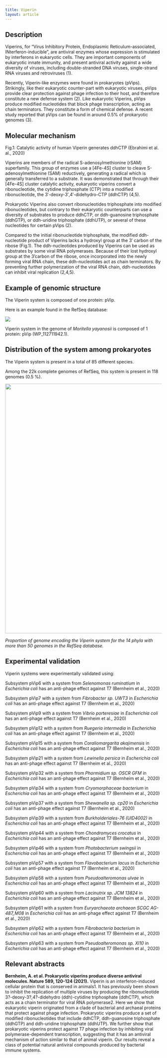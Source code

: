 ```yaml
---
title: Viperin
layout: article
---
```


## Description
 
Viperins, for “Virus Inhibitory Protein, Endoplasmic Reticulum-associated, INterferon-inducible”, are antiviral enzymes whose expression is stimulated by interferons in eukaryotic cells. They are important components of eukaryotic innate immunity, and present antiviral activity against a wide diversity of viruses, including double-stranded DNA viruses, single-strand RNA viruses and retroviruses (1).  

Recently,  Viperin-like enzymes were found in prokaryotes (pVips).  Strikingly, like their eukaryotic counter-part with eukaryotic viruses, pVips provide clear protection against phage infection to their host, and therefore constitute a new defense system (2). Like eukaryotic Viperins, pVips produce modified nucleotides that block phage transcription, acting as chain terminators. They constitute a form of chemical defense. A recent study reported that pVips can be found in around 0.5% of prokaryotic genomes (3).

## Molecular mechanism


Fig.1: Catalytic activity of human Viperin generates ddhCTP (Ebrahimi et al. al., 2020)

Viperins are members of the radical S-adenosylmethionine (rSAM) superfamily. This group of enzymes use a \[4Fe-4S\] cluster to cleave S-adenosylmethionine (SAM) reductively, generating a radical which is generally transferred to a substrate. It was demonstrated that through their \[4Fe-4S\] cluster catalytic activity, eukaryotic viperins convert a ribonucleotide, the cytidine triphosphate (CTP) into a modified ribonucleotide, the 3′-deoxy-3′,4′-didehydro-CTP (ddhCTP) (4,5). 

Prokaryotic Viperins also convert ribonucleotides triphosphate into modified ribonucleotides, but contrary to their eukaryotic counterparts can use a diversity of substrates to produce  ddhCTP,  or ddh-guanosine triphosphate (ddhGTP), or ddh-uridine triphosphate (ddhUTP), or several of these nucleotides for certain pVips (2).

Compared to the initial ribonucleotide triphosphate, the modified ddh-nucleotide product of Viperins lacks a hydroxyl group at the 3′ carbon of the ribose (Fig.1). The ddh-nucleotides produced by Viperins can be used as substrates by some viral RNA polymerases. Because of their lost hydroxyl group at the 3’carbon of the ribose, once incorporated into the newly forming viral RNA chain, these ddh-nucleotides act as chain terminators. By preventing further polymerization of the viral RNA chain, ddh-nucleotides can inhibit viral replication (2,4,5).

## Example of genomic structure

The Viperin system is composed of one protein: pVip.

Here is an example found in the RefSeq database: 

<img src="./data/Viperin.svg">

Viperin system in the genome of *Moritella yayanosii* is composed of 1 protein: pVip (WP\_112711942.1).

## Distribution of the system among prokaryotes

The Viperin system is present in a total of 85 different species.

Among the 22k complete genomes of RefSeq, this system is present in 118 genomes (0.5 %).

<img src="./data/Distribution_Viperin.svg" width=800px>

*Proportion of genome encoding the Viperin system for the 14 phyla with more than 50 genomes in the RefSeq database.* 

## Experimental validation

Viperin systems were experimentally validated using:

Subsystem pVip6 with a system from *Selenomonas ruminatium* in *Escherichia coli*  has an anti-phage effect against  T7 (Bernheim et al., 2020)

Subsystem pVip7 with a system from *Fibrobacter sp. UWT3* in *Escherichia coli*  has an anti-phage effect against  T7 (Bernheim et al., 2020)

Subsystem pVip9 with a system from *Vibrio porteresiae* in *Escherichia coli*  has an anti-phage effect against  T7 (Bernheim et al., 2020)

Subsystem pVip12 with a system from *Ruegeria intermedia* in *Escherichia coli*  has an anti-phage effect against  T7 (Bernheim et al., 2020)

Subsystem pVip15 with a system from *Coraliomargarita akajimensis* in *Escherichia coli*  has an anti-phage effect against  T7 (Bernheim et al., 2020)

Subsystem pVip21 with a system from *Lewinella persica* in *Escherichia coli*  has an anti-phage effect against  T7 (Bernheim et al., 2020)

Subsystem pVip32 with a system from *Phormidium sp. OSCR GFM* in *Escherichia coli*  has an anti-phage effect against  T7 (Bernheim et al., 2020)

Subsystem pVip34 with a system from *Cryomorphaceae bacterium* in *Escherichia coli*  has an anti-phage effect against  T7 (Bernheim et al., 2020)

Subsystem pVip37 with a system from *Shewanella sp. cp20* in *Escherichia coli*  has an anti-phage effect against  T7 (Bernheim et al., 2020)

Subsystem pVip39 with a system from *Burkholderiales-76 (UID4002)* in *Escherichia coli*  has an anti-phage effect against  T7 (Bernheim et al., 2020)

Subsystem pVip44 with a system from *Chondromyces crocatus* in *Escherichia coli*  has an anti-phage effect against  T7 (Bernheim et al., 2020)

Subsystem pVip46 with a system from *Photobacterium swingsii* in *Escherichia coli*  has an anti-phage effect against  T7 (Bernheim et al., 2020)

Subsystem pVip57 with a system from *Flavobacterium lacus* in *Escherichia coli*  has an anti-phage effect against  T7 (Bernheim et al., 2020)

Subsystem pVip58 with a system from *Pseudoalteromonas ulvae* in *Escherichia coli*  has an anti-phage effect against  T7 (Bernheim et al., 2020)

Subsystem pVip60 with a system from *Lacinutrix sp. JCM 13824* in *Escherichia coli*  has an anti-phage effect against  T7 (Bernheim et al., 2020)

Subsystem pVip61 with a system from *Euryarchaeota archaeon SCGC AG-487_M08* in *Escherichia coli*  has an anti-phage effect against  T7 (Bernheim et al., 2020)

Subsystem pVip62 with a system from *Fibrobacteria bacterium* in *Escherichia coli*  has an anti-phage effect against  T7 (Bernheim et al., 2020)

Subsystem pVip63 with a system from *Pseudoalteromonas sp. XI10* in *Escherichia coli*  has an anti-phage effect against  T7 (Bernheim et al., 2020)

## Relevant abstracts

**Bernheim, A. et al. Prokaryotic viperins produce diverse antiviral molecules. Nature 589, 120-124 (2021).**
Viperin is an interferon-induced cellular protein that is conserved in animals1. It has previously been shown to inhibit the replication of multiple viruses by producing the ribonucleotide 3?-deoxy-3?,4?-didehydro (ddh)-cytidine triphosphate (ddhCTP), which acts as a chain terminator for viral RNA polymerase2. Here we show that eukaryotic viperin originated from a clade of bacterial and archaeal proteins that protect against phage infection. Prokaryotic viperins produce a set of modified ribonucleotides that include ddhCTP, ddh-guanosine triphosphate (ddhGTP) and ddh-uridine triphosphate (ddhUTP). We further show that prokaryotic viperins protect against T7 phage infection by inhibiting viral polymerase-dependent transcription, suggesting that it has an antiviral mechanism of action similar to that of animal viperin. Our results reveal a class of potential natural antiviral compounds produced by bacterial immune systems.

